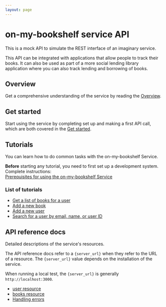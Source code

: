 ```yaml
---
layout: page
---
```


# on-my-bookshelf service API

This is a mock API to simulate the REST interface of an
imaginary service. 

This API can be integrated with applications that allow people to track their books. It can also be used as part of a more social lending library application where you can also track lending and borrowing of books.

## Overview

Get a comprehensive understanding of the service by reading the [Overview](overview.md).

## Get started

Start using the service by completing set up and making a first API call, which are both covered in the [Get started](api/getstarted.md).


## Tutorials

You can learn how to do common tasks with the on-my-bookshelf Service. 

**Before** starting any tutorial, you need to first set up a development system. Complete instructions:<br> 
[Prerequisites for using the on-my-bookshelf Service](tutorial/prereqs.md)

### List of tutorials
- [Get a list of books for a user](tutorials/get-books-for-a-user.md)
- [Add a new book](tutorials/add-a-new-book.md)
- [Add a new user](tutorials/add-a-new-user.md)
- [Search for a user by email, name, or user ID](tutorials/search-for-a-user-by-email.md)

## API reference docs

Detailed descriptions of the service's resources.

The API reference docs refer to a `{server_url}` when they
refer to the URL of a resource. The `{server_url}` value depends on the installation of the service.

When running a local test, the `{server_url}` is
generally `http://localhost:3000`.

* [user resource](api/user.md)
* [books resource](api/books.md)
* [Handling errors](api/error-handling.md)
